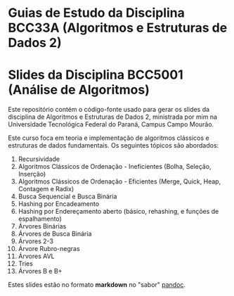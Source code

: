 # Guias de Estudo da Disciplina BCC33A (Algoritmos e Estruturas de Dados 2)

# Slides da Disciplina BCC5001 (Análise de Algoritmos)

Este repositório contém o código-fonte usado para gerar os slides da disciplina de Algoritmos e Estruturas de Dados 2, ministrada por mim na Universidade Tecnológica Federal do Paraná, Campus Campo Mourão.

Este curso foca em teoria e implementação de algoritmos clássicos e estruturas de dados fundamentais. Os seguintes tópicos são abordados:

1. Recursividade
2. Algoritmos Clássicos de Ordenação - Ineficientes (Bolha, Seleção, Inserção)
3. Algoritmos Clássicos de Ordenação - Eficientes (Merge, Quick, Heap, Contagem e Radix)
4. Busca Sequencial e Busca Binária
5. Hashing por Encadeamento
6. Hashing por Endereçamento aberto (básico, rehashing, e funções de espalhamento)
7. Árvores Binárias
8. Árvores de Busca Binária
9. Árvores 2-3
10. Árvore Rubro-negras
11. Árvores AVL
12. Tries
13. Árvores B e B+

Estes slides estão no formato **markdown** no "sabor" [pandoc](https://pandoc.org/).
